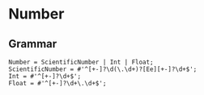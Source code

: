 # Number

## Grammar

```
Number = ScientificNumber | Int | Float;
ScientificNumber = #'^[+-]?\d(\.\d+)?[Ee][+-]?\d+$';
Int = #'^[+-]?\d+$';
Float = #'^[+-]?\d+\.\d+$';
```
